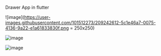 Drawer App in flutter


![image](https://user-images.githubusercontent.com/101512273/209242612-5c1e46a7-0075-4136-9a22-e1a61833830f.png = 250x250)


![image](https://user-images.githubusercontent.com/101512273/209242643-9fccc3b7-274e-46eb-98a5-36060e538176.png)


![image](https://user-images.githubusercontent.com/101512273/209242664-5e41f58a-1af1-487d-be70-30c7eb1ac3ca.png)
